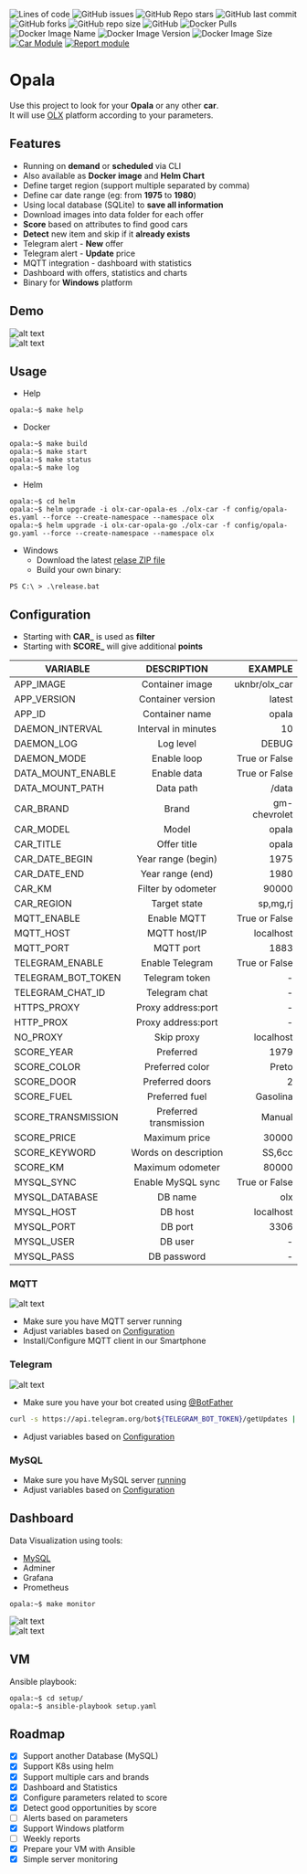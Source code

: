 ![Lines of code](https://img.shields.io/tokei/lines/github/uknbr/opala)
![GitHub issues](https://img.shields.io/github/issues-raw/uknbr/opala)
![GitHub Repo stars](https://img.shields.io/github/stars/uknbr/opala)
![GitHub last commit](https://img.shields.io/github/last-commit/uknbr/opala)
![GitHub forks](https://img.shields.io/github/forks/uknbr/opala)
![GitHub repo size](https://img.shields.io/github/repo-size/uknbr/opala)
![GitHub](https://img.shields.io/github/license/uknbr/opala)
![Docker Pulls](https://img.shields.io/docker/pulls/uknbr/olx-car)
![Docker Image Name](https://img.shields.io/badge/image%20name-uknbr%2Folx--car-blue)
![Docker Image Version](https://img.shields.io/docker/v/uknbr/olx-car?sort=date)
![Docker Image Size](https://img.shields.io/docker/image-size/uknbr/olx-car?sort=date)
[![Car Module](https://github.com/uknbr/opala/actions/workflows/car.yml/badge.svg)](https://github.com/uknbr/opala/actions/workflows/car.yml)
[![Report module](https://github.com/uknbr/opala/actions/workflows/report.yml/badge.svg)](https://github.com/uknbr/opala/actions/workflows/report.yml)

# Opala
Use this project to look for your **Opala** or any other **car**.\
It will use [OLX](https://www.olx.com.br) platform according to your parameters.

## Features
- Running on __demand__ or __scheduled__ via CLI
- Also available as __Docker image__ and __Helm Chart__
- Define target region (support multiple separated by comma)
- Define car date range (eg: from __1975__ to __1980__)
- Using local database (SQLite) to __save all information__
- Download images into data folder for each offer
- **Score** based on attributes to find good cars
- **Detect** new item and skip if it __already exists__
- Telegram alert - **New** offer
- Telegram alert - **Update** price
- MQTT integration - dashboard with statistics
- Dashboard with offers, statistics and charts
- Binary for **Windows** platform

## Demo
![alt text](demo/loading.png "Loading data")\
![alt text](demo/result.png "Execution")

## Usage
- Help

```console
opala:~$ make help
```

- Docker

```console
opala:~$ make build
opala:~$ make start
opala:~$ make status
opala:~$ make log
```

- Helm

```console
opala:~$ cd helm
opala:~$ helm upgrade -i olx-car-opala-es ./olx-car -f config/opala-es.yaml --force --create-namespace --namespace olx
opala:~$ helm upgrade -i olx-car-opala-go ./olx-car -f config/opala-go.yaml --force --create-namespace --namespace olx
```

- Windows
  - Download the latest [relase ZIP file](https://github.com/uknbr/opala/releases/download/v0.5.6/olx.zip)
  - Build your own binary:

```console
PS C:\ > .\release.bat
```

## Configuration
- Starting with **CAR_** is used as **filter**
- Starting with **SCORE_** will give additional **points**

| VARIABLE           | DESCRIPTION            | EXAMPLE       |
| ------------------ |:----------------------:| -------------:|
| APP_IMAGE          | Container image        | uknbr/olx_car |
| APP_VERSION        | Container version      | latest        |
| APP_ID             | Container name         | opala         |
| DAEMON_INTERVAL    | Interval in minutes    | 10            |
| DAEMON_LOG         | Log level              | DEBUG         |
| DAEMON_MODE        | Enable loop            | True or False |
| DATA_MOUNT_ENABLE  | Enable data            | True or False |
| DATA_MOUNT_PATH    | Data path              | /data         |
| CAR_BRAND          | Brand                  | gm-chevrolet  |
| CAR_MODEL          | Model                  | opala         |
| CAR_TITLE          | Offer title            | opala         |
| CAR_DATE_BEGIN     | Year range (begin)     | 1975          |
| CAR_DATE_END       | Year range (end)       | 1980          |
| CAR_KM             | Filter by odometer     | 90000         |
| CAR_REGION         | Target state           | sp,mg,rj      |
| MQTT_ENABLE        | Enable MQTT            | True or False |
| MQTT_HOST          | MQTT host/IP           | localhost     |
| MQTT_PORT          | MQTT port              | 1883          |
| TELEGRAM_ENABLE    | Enable Telegram        | True or False |
| TELEGRAM_BOT_TOKEN | Telegram token         | -             |
| TELEGRAM_CHAT_ID   | Telegram chat          | -             |
| HTTPS_PROXY        | Proxy address:port     | -             |
| HTTP_PROX          | Proxy address:port     | -             |
| NO_PROXY           | Skip proxy             | localhost     |
| SCORE_YEAR         | Preferred              | 1979          |
| SCORE_COLOR        | Preferred color        | Preto         |
| SCORE_DOOR         | Preferred doors        | 2             |
| SCORE_FUEL         | Preferred fuel         | Gasolina      |
| SCORE_TRANSMISSION | Preferred transmission | Manual        |
| SCORE_PRICE        | Maximum price          | 30000         |
| SCORE_KEYWORD      | Words on description   | SS,6cc        |
| SCORE_KM           | Maximum odometer       | 80000         |
| MYSQL_SYNC         | Enable MySQL sync      | True or False |
| MYSQL_DATABASE     | DB name                | olx           |
| MYSQL_HOST         | DB host                | localhost     |
| MYSQL_PORT         | DB port                | 3306          |
| MYSQL_USER         | DB user                | -             |
| MYSQL_PASS         | DB password            | -             |

### MQTT
![alt text](demo/mqtt.jpeg "MQTT dashboard")
- Make sure you have MQTT server running
- Adjust variables based on [Configuration](#Configuration)
- Install/Configure MQTT client in our Smartphone

### Telegram
![alt text](demo/telegram.jpeg "Telegram notification")
- Make sure you have your bot created using [@BotFather](https://telegram.me/BotFather)

```bash
curl -s https://api.telegram.org/bot${TELEGRAM_BOT_TOKEN}/getUpdates | jq .result[].message.chat.id
```

- Adjust variables based on [Configuration](#Configuration)

### MySQL
- Make sure you have MySQL server [running](#Dashboard)
- Adjust variables based on [Configuration](#Configuration)

## Dashboard
Data Visualization using tools:
- [MySQL](#MySQL)
- Adminer
- Grafana
- Prometheus

```console
opala:~$ make monitor
```

![alt text](demo/dashboard_offer.jpeg "Offers")\
![alt text](demo/dashboard_stat.jpeg "Statistics")


## VM
Ansible playbook:

```console
opala:~$ cd setup/
opala:~$ ansible-playbook setup.yaml
```

## Roadmap
- [x] Support another Database (MySQL)
- [x] Support K8s using helm
- [x] Support multiple cars and brands
- [x] Dashboard and Statistics
- [x] Configure parameters related to score
- [x] Detect good opportunities by score
- [ ] Alerts based on parameters
- [x] Support Windows platform
- [ ] Weekly reports
- [x] Prepare your VM with Ansible
- [x] Simple server monitoring

